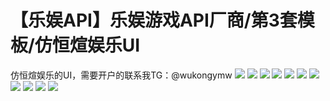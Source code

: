 # 【乐娱API】乐娱游戏API厂商/第3套模板/仿恒煊娱乐UI

仿恒煊娱乐的UI，需要开户的联系我TG：@wukongymw
[![](https://wukongymw.com/wp-content/uploads/2023/01/1672724178-dfed3d86b88ecf9.png)](https://wukongymw.com/wp-content/uploads/2023/01/1672724178-dfed3d86b88ecf9.png)
[![](https://wukongymw.com/wp-content/uploads/2023/01/1672724179-25c42207c2a3bf6.png)](https://wukongymw.com/wp-content/uploads/2023/01/1672724179-25c42207c2a3bf6.png)
[![](https://wukongymw.com/wp-content/uploads/2023/01/1672724186-81e8c85bf0e0c88.png)](https://wukongymw.com/wp-content/uploads/2023/01/1672724186-81e8c85bf0e0c88.png)
[![](https://wukongymw.com/wp-content/uploads/2023/01/1672724181-1c7119f9c4fd1a9.png)](https://wukongymw.com/wp-content/uploads/2023/01/1672724181-1c7119f9c4fd1a9.png)
[![](https://wukongymw.com/wp-content/uploads/2023/01/1672724182-22ecbef2a09e3c0.png)](https://wukongymw.com/wp-content/uploads/2023/01/1672724182-22ecbef2a09e3c0.png)
[![](https://wukongymw.com/wp-content/uploads/2023/01/1672724183-8ec2c2833aa0b06.png)](https://wukongymw.com/wp-content/uploads/2023/01/1672724183-8ec2c2833aa0b06.png)
[![](https://wukongymw.com/wp-content/uploads/2023/01/1672724184-835133428806eab.png)](https://wukongymw.com/wp-content/uploads/2023/01/1672724184-835133428806eab.png)
[![](https://wukongymw.com/wp-content/uploads/2023/01/1672724187-16ed9f0f7b1aa30.png)](https://wukongymw.com/wp-content/uploads/2023/01/1672724187-16ed9f0f7b1aa30.png)
[![](https://wukongymw.com/wp-content/uploads/2023/01/1672724189-2244eeb00f54b44.png)](https://wukongymw.com/wp-content/uploads/2023/01/1672724189-2244eeb00f54b44.png)
[![](https://wukongymw.com/wp-content/uploads/2023/01/1672724191-1dfb0a5d493d9ab.png)](https://wukongymw.com/wp-content/uploads/2023/01/1672724191-1dfb0a5d493d9ab.png)
[![](https://wukongymw.com/wp-content/uploads/2023/01/1672724192-62ac1c1acce2c83.png)](https://wukongymw.com/wp-content/uploads/2023/01/1672724192-62ac1c1acce2c83.png)